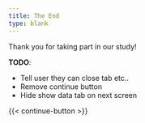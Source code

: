 ```yaml
---
title: The End
type: blank
---
```


Thank you for taking part in our study!


**TODO**: 

- Tell user they can close tab etc.. 
- Remove continue button
- Hide show data tab on next screen

{{< continue-button >}}